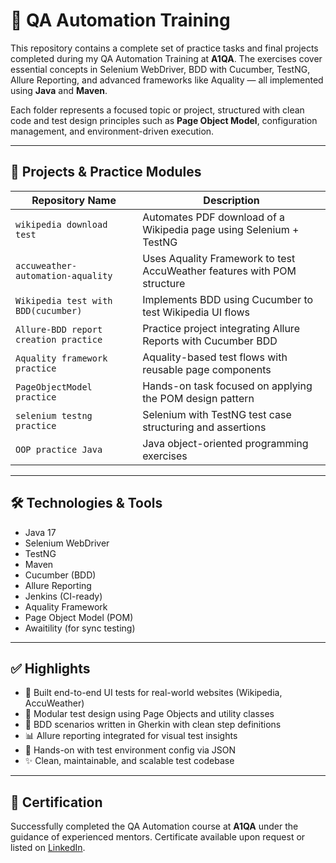 # 🧪 QA Automation Training

This repository contains a complete set of practice tasks and final projects completed during my QA Automation Training at **A1QA**. The exercises cover essential concepts in Selenium WebDriver, BDD with Cucumber, TestNG, Allure Reporting, and advanced frameworks like Aquality — all implemented using **Java** and **Maven**.

Each folder represents a focused topic or project, structured with clean code and test design principles such as **Page Object Model**, configuration management, and environment-driven execution.

---

## 📁 Projects & Practice Modules

| Repository Name                        | Description                                                                |
|----------------------------------------|----------------------------------------------------------------------------|
| `wikipedia download test`              | Automates PDF download of a Wikipedia page using Selenium + TestNG         |
| `accuweather-automation-aquality`      | Uses Aquality Framework to test AccuWeather features with POM structure    |
| `Wikipedia test with BDD(cucumber)`    | Implements BDD using Cucumber to test Wikipedia UI flows                   |
| `Allure-BDD report creation practice`  | Practice project integrating Allure Reports with Cucumber BDD              |
| `Aquality framework practice`          | Aquality-based test flows with reusable page components                    |
| `PageObjectModel practice`             | Hands-on task focused on applying the POM design pattern                   |
| `selenium testng practice`             | Selenium with TestNG test case structuring and assertions                  |
| `OOP practice Java`                    | Java object-oriented programming exercises                                 |

---

## 🛠 Technologies & Tools

- Java 17  
- Selenium WebDriver  
- TestNG  
- Maven  
- Cucumber (BDD)  
- Allure Reporting  
- Jenkins (CI-ready)  
- Aquality Framework  
- Page Object Model (POM)  
- Awaitility (for sync testing)

---

## ✅ Highlights

- 🚀 Built end-to-end UI tests for real-world websites (Wikipedia, AccuWeather)
- 🧩 Modular test design using Page Objects and utility classes
- 🧪 BDD scenarios written in Gherkin with clean step definitions
- 📊 Allure reporting integrated for visual test insights
- 🧰 Hands-on with test environment config via JSON
- ✨ Clean, maintainable, and scalable test codebase

---

## 📄 Certification

Successfully completed the QA Automation course at **A1QA** under the guidance of experienced mentors. Certificate available upon request or listed on [LinkedIn](https://www.linkedin.com/in/wasif-rahman-58aa86181/).
